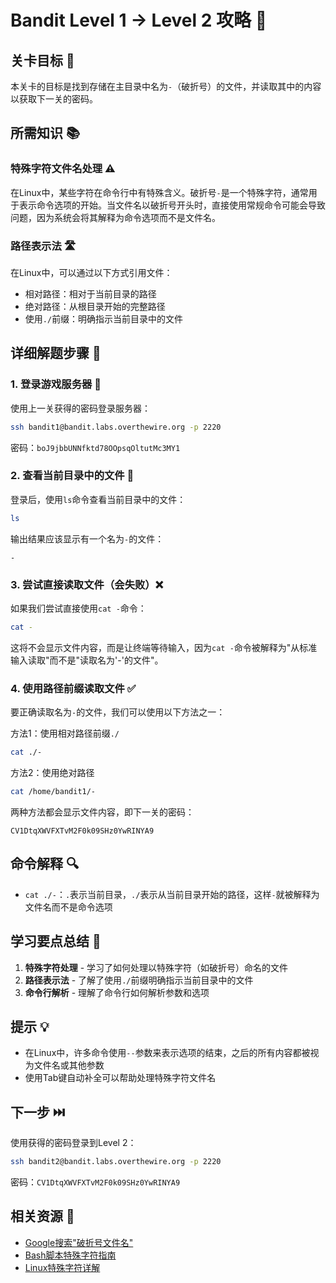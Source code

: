 # Bandit Level 1 → Level 2 攻略 🔄

## 关卡目标 🎯

本关卡的目标是找到存储在主目录中名为`-`（破折号）的文件，并读取其中的内容以获取下一关的密码。

## 所需知识 📚

### 特殊字符文件名处理 ⚠️

在Linux中，某些字符在命令行中有特殊含义。破折号`-`是一个特殊字符，通常用于表示命令选项的开始。当文件名以破折号开头时，直接使用常规命令可能会导致问题，因为系统会将其解释为命令选项而不是文件名。

### 路径表示法 🛣️

在Linux中，可以通过以下方式引用文件：
- 相对路径：相对于当前目录的路径
- 绝对路径：从根目录开始的完整路径
- 使用`./`前缀：明确指示当前目录中的文件

## 详细解题步骤 📝

### 1. 登录游戏服务器 🔐

使用上一关获得的密码登录服务器：

```bash
ssh bandit1@bandit.labs.overthewire.org -p 2220
```

密码：`boJ9jbbUNNfktd78OOpsqOltutMc3MY1`

### 2. 查看当前目录中的文件 👀

登录后，使用`ls`命令查看当前目录中的文件：

```bash
ls
```

输出结果应该显示有一个名为`-`的文件：

```
-
```

### 3. 尝试直接读取文件（会失败）❌

如果我们尝试直接使用`cat -`命令：

```bash
cat -
```

这将不会显示文件内容，而是让终端等待输入，因为`cat -`命令被解释为"从标准输入读取"而不是"读取名为'-'的文件"。

### 4. 使用路径前缀读取文件 ✅

要正确读取名为`-`的文件，我们可以使用以下方法之一：

方法1：使用相对路径前缀`./`

```bash
cat ./-
```

方法2：使用绝对路径

```bash
cat /home/bandit1/-
```

两种方法都会显示文件内容，即下一关的密码：

```
CV1DtqXWVFXTvM2F0k09SHz0YwRINYA9
```

## 命令解释 🔍

- `cat ./-`：`.`表示当前目录，`./`表示从当前目录开始的路径，这样`-`就被解释为文件名而不是命令选项

## 学习要点总结 📌

1. **特殊字符处理** - 学习了如何处理以特殊字符（如破折号）命名的文件
2. **路径表示法** - 了解了使用`./`前缀明确指示当前目录中的文件
3. **命令行解析** - 理解了命令行如何解析参数和选项

## 提示 💡

- 在Linux中，许多命令使用`--`参数来表示选项的结束，之后的所有内容都被视为文件名或其他参数
- 使用Tab键自动补全可以帮助处理特殊字符文件名

## 下一步 ⏭️

使用获得的密码登录到Level 2：

```bash
ssh bandit2@bandit.labs.overthewire.org -p 2220
```

密码：`CV1DtqXWVFXTvM2F0k09SHz0YwRINYA9`

## 相关资源 🔗

- [Google搜索"破折号文件名"](https://www.google.com/search?q=dashed+filename)
- [Bash脚本特殊字符指南](./resource/level_2/Bash脚本特殊字符指南.md)
- [Linux特殊字符详解](./resource/level_2/Linux特殊字符详解.md)
